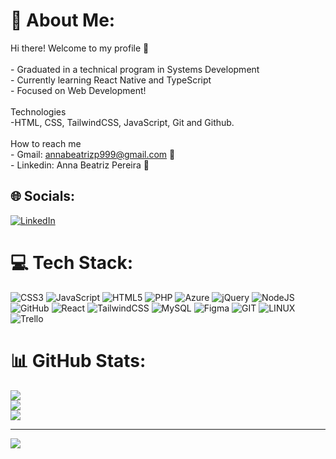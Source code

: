 # 💫 About Me:
Hi there! Welcome to my profile 👋 <br><br>- Graduated in a technical program in Systems Development<br>- Currently learning React Native and TypeScript<br>- Focused on Web Development!<br><br>Technologies<br>-HTML, CSS, TailwindCSS, JavaScript, Git and Github.<br><br>How to reach me<br>- Gmail: annabeatrizp999@gmail.com 📧<br>- Linkedin: Anna Beatriz Pereira 💼


## 🌐 Socials:
[![LinkedIn](https://img.shields.io/badge/LinkedIn-%230077B5.svg?logo=linkedin&logoColor=white)](https://linkedin.com/in/https://www.linkedin.com/in/anna-beatriz-pereira-9686b0233/) 

# 💻 Tech Stack:
![CSS3](https://img.shields.io/badge/css3-%231572B6.svg?style=for-the-badge&logo=css3&logoColor=white) ![JavaScript](https://img.shields.io/badge/javascript-%23323330.svg?style=for-the-badge&logo=javascript&logoColor=%23F7DF1E) ![HTML5](https://img.shields.io/badge/html5-%23E34F26.svg?style=for-the-badge&logo=html5&logoColor=white) ![PHP](https://img.shields.io/badge/php-%23777BB4.svg?style=for-the-badge&logo=php&logoColor=white) ![Azure](https://img.shields.io/badge/azure-%230072C6.svg?style=for-the-badge&logo=azure-devops&logoColor=white) ![jQuery](https://img.shields.io/badge/jquery-%230769AD.svg?style=for-the-badge&logo=jquery&logoColor=white) ![NodeJS](https://img.shields.io/badge/node.js-6DA55F?style=for-the-badge&logo=node.js&logoColor=white) ![GitHub](https://img.shields.io/badge/GitHub-%23121011.svg?style=for-the-badge&logo=github&logoColor=white) ![React](https://img.shields.io/badge/react-%2320232a.svg?style=for-the-badge&logo=react&logoColor=%2361DAFB) ![TailwindCSS](https://img.shields.io/badge/tailwindcss-%2338B2AC.svg?style=for-the-badge&logo=tailwind-css&logoColor=white) ![MySQL](https://img.shields.io/badge/mysql-%2300f.svg?style=for-the-badge&logo=mysql&logoColor=white) 	![Figma](https://img.shields.io/badge/figma-%23F24E1E.svg?style=for-the-badge&logo=figma&logoColor=white) ![GIT](https://img.shields.io/badge/Git-fc6d26?style=for-the-badge&logo=git&logoColor=white) ![LINUX](https://img.shields.io/badge/Linux-FCC624?style=for-the-badge&logo=linux&logoColor=black) ![Trello](https://img.shields.io/badge/Trello-%23026AA7.svg?style=for-the-badge&logo=Trello&logoColor=white)
# 📊 GitHub Stats:
![](https://github-readme-stats.vercel.app/api?username=annabeatrizpereira&theme=bear&hide_border=false&include_all_commits=true&count_private=false)<br/>
![](https://github-readme-streak-stats.herokuapp.com/?user=annabeatrizpereira&theme=bear&hide_border=false)<br/>
![](https://github-readme-stats.vercel.app/api/top-langs/?username=annabeatrizpereira&theme=bear&hide_border=false&include_all_commits=true&count_private=false&layout=compact)

---
[![](https://visitcount.itsvg.in/api?id=annabeatrizpereira&icon=0&color=0)](https://visitcount.itsvg.in)

<!-- Proudly created with GPRM ( https://gprm.itsvg.in ) -->
